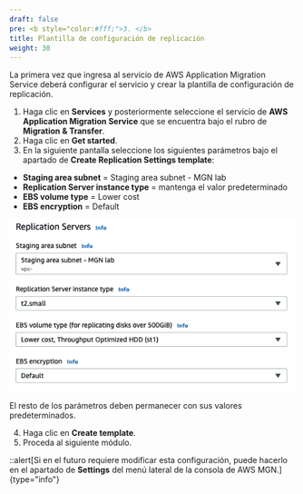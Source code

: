 ```yaml
---
draft: false
pre: <b style="color:#fff;">3. </b>
title: Plantilla de configuración de replicación
weight: 30
---
```

La primera vez que ingresa al servicio de AWS Application Migration Service deberá configurar el servicio y crear la plantilla de configuración de replicación.

1. Haga clic en **Services** y posteriormente seleccione el servicio de **AWS Application Migration Service** que se encuentra bajo el rubro de **Migration & Transfer**.
2. Haga clic en **Get started**.
3. En la siguiente pantalla seleccione los siguientes parámetros bajo el apartado de **Create Replication Settings template**:

* **Staging area subnet** = Staging area subnet - MGN lab
* **Replication Server instance type** = mantenga el valor predeterminado
* **EBS volume type** = Lower cost
* **EBS encryption** = Default

![Plantilla de configuración de replicación](/static/images/mgn/configplantilla.png)

El resto de los parámetros deben permanecer con sus valores predeterminados.

4. Haga clic en **Create template**.
5. Proceda al siguiente módulo.

::alert[Si en el futuro requiere modificar esta configuración, puede hacerlo en el apartado de **Settings** del menú lateral de la consola de AWS MGN.]{type="info"}